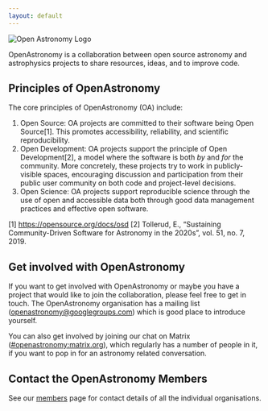 ```yaml
---
layout: default
---
```


<img class="large-logo" src="{{ '/img/logo/logoOA_svg.png' | prepend: site.baseurl }}" alt="Open Astronomy Logo">

OpenAstronomy is a collaboration between open source astronomy and astrophysics
projects to share resources, ideas, and to improve code.

## Principles of OpenAstronomy

The core principles of OpenAstronomy (OA) include:

1. Open Source: OA projects are committed to their software being Open Source[1]. This promotes accessibility, reliability, and scientific reproducibility.
2. Open Development: OA projects support the principle of Open Development[2], a model where the software is both *by* and *for* the community.  More concretely, these projects try to work in publicly-visible spaces, encouraging discussion and participation from their public user community on both code and project-level decisions.
3. Open Science: OA projects support reproducible science through the use of open and accessible data both through good data management practices and effective open software.

[1] https://opensource.org/docs/osd
[2] Tollerud, E., “Sustaining Community-Driven Software for Astronomy in the 2020s”, vol. 51, no. 7, 2019.

## Get involved with OpenAstronomy

If you want to get involved with OpenAstronomy or maybe you have a project that
would like to join the collaboration, please feel free to get in touch. The
OpenAstronomy organisation has a mailing list (<a
href="mailto:openastronomy@googlegroups.com">openastronomy@googlegroups.com</a>)
which is good place to introduce yourself.

You can also get involved by joining our chat on Matrix
([#openastronomy:matrix.org](https://openastronomy.element.io/#/room/#openastronomy:openastronomy.org)),
 which regularly has a number of people in it, if you want to pop in for an astronomy related conversation.

## Contact the OpenAstronomy Members

See our [members](/members/) page for contact details of all the individual organisations.
